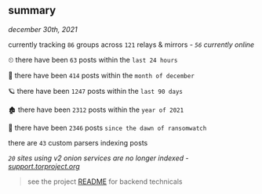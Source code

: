 
## summary
_december 30th, 2021_

currently tracking `86` groups across `121` relays & mirrors - _`56` currently online_

⏲ there have been `63` posts within the `last 24 hours`

🦈 there have been `414` posts within the `month of december`

🪐 there have been `1247` posts within the `last 90 days`

🏚 there have been `2312` posts within the `year of 2021`

🦕 there have been `2346` posts `since the dawn of ransomwatch`

there are `43` custom parsers indexing posts

_`20` sites using v2 onion services are no longer indexed - [support.torproject.org](https://support.torproject.org/onionservices/v2-deprecation/)_

> see the project [README](https://github.com/thetanz/ransomwatch#ransomwatch--) for backend technicals

